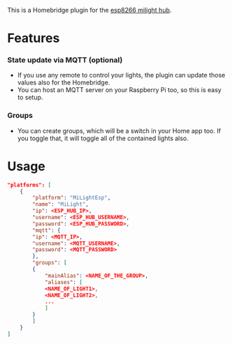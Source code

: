 This is a Homebridge plugin for the [esp8266 milight hub](https://github.com/sidoh/esp8266_milight_hub).

# Features

### State update via MQTT (optional)
 - If you use any remote to control your lights, the plugin can update those values also for the Homebridge.
 - You can host an MQTT server on your Raspberry Pi too, so this is easy to setup.
### Groups
 - You can create groups, which will be a switch in your Home app too. If you toggle that, it will toggle all of the contained lights also.

# Usage

```json
"platforms": [
	{
	    "platform": "MiLightEsp",
	    "name": "MiLight",
	    "ip": <ESP_HUB_IP>,
	    "username": <ESP_HUB_USERNAME>,
	    "password": <ESP_HUB_PASSWORD>,
	    "mqtt": {
		"ip": <MQTT_IP>,
		"username": <MQTT_USERNAME>,
		"password": <MQTT_PASSWORD>
	    },
	    "groups": [
		{
		    "mainAlias": <NAME_OF_THE_GROUP>,
		    "aliases": [
			<NAME_OF_LIGHT1>,
			<NAME_OF_LIGHT2>,
			...
		    ]
		}
	    ]
	}
]
```
